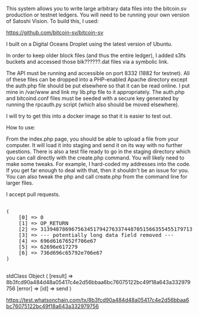 This system allows you to write large arbitrary data files into the bitcoin.sv production or testnet ledgers. You will need to be running your own version of Satoshi Vision. To build this, I used:


https://github.com/bitcoin-sv/bitcoin-sv

I built on a Digital Oceans Droplet using the latest version of Ubuntu.

In order to keep older block files (and thus the entire ledger), I added s3fs buckets
and accessed those blk??????.dat files via a symbolic link.

The API must be running and accessible on port 8332 (1882 for testnet). All of these files can be dropped into a PHP-enabled Apache directory except the auth.php file should be put elsewhere so that it can be read online. I put mine in /var/www and link my lib.php file to it appropriately. The auth.php and bitcoind.conf files must be seeded with a secure key generated by running the rpcauth.py script (which also should be moved elsewhere).


I will try to get this into a docker image so that it is easier to test out.

How to use:

From the index.php page, you should be able to upload a file from your computer. It will load it into staging and send it on its way with no further questions. There is also a test file ready to go in the staging directory which you can call directly with the create.php command. You will likely need to make some tweaks. For example, I hard-coded my addresses into the code. If you get far enough to deal with that, then it shouldn't be an issue for you. You can also tweak the php and call create.php from the command line for larger files.

I accept pull requests.

<pre>

(
    [0] => 0
    [1] => OP_RETURN
    [2] => 31394878696756345179427633744870515663554551797131707a5a56646f417574
    [3] => --- potentially long data field removed ---
    [4] => 696d6167652f706e67
    [5] => 62696e617279
    [6] => 736d696c65792e706e67
)

</pre>

stdClass Object
(
    [result] => 8b3fcd90a484d48a05417c4e2d56bbaa6bc76075122bc49f18a643a332979756
    [error] => 
    [id] => send
)


https://test.whatsonchain.com/tx/8b3fcd90a484d48a05417c4e2d56bbaa6bc76075122bc49f18a643a332979756
